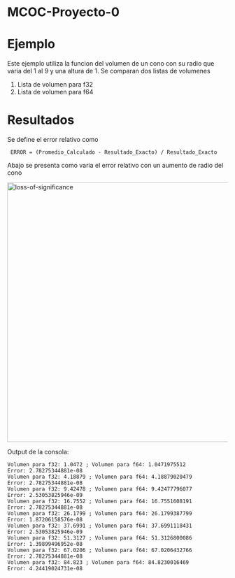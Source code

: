 # MCOC-Proyecto-0
      
 Ejemplo
 ==========
Este ejemplo utiliza la funcion del volumen de un cono con su radio que varia del 1 al 9 y una altura de 1.
Se comparan dos listas de volumenes
  1. Lista de volumen para f32
  2. Lista de volumen para f64
  
 Resultados
 ==========================
Se define el error relativo como

     ERROR = (Promedio_Calculado - Resultado_Exacto) / Resultado_Exacto

Abajo se presenta como varia el error relativo con un aumento de radio del cono

<img width="594" alt=" loss-of-significance" src="https://user-images.githubusercontent.com/53713953/62447538-9dca3280-b733-11e9-8b28-9333751f2ee7.png">


Output de la consola:

    Volumen para f32: 1.0472 ; Volumen para f64: 1.0471975512
    Error: 2.78275344881e-08
    Volumen para f32: 4.18879 ; Volumen para f64: 4.18879020479
    Error: 2.78275344881e-08
    Volumen para f32: 9.42478 ; Volumen para f64: 9.42477796077
    Error: 2.53053825946e-09
    Volumen para f32: 16.7552 ; Volumen para f64: 16.7551608191
    Error: 2.78275344881e-08
    Volumen para f32: 26.1799 ; Volumen para f64: 26.1799387799
    Error: 1.87206158576e-08
    Volumen para f32: 37.6991 ; Volumen para f64: 37.6991118431
    Error: 2.53053825946e-09
    Volumen para f32: 51.3127 ; Volumen para f64: 51.3126800086
    Error: 1.39899496952e-08
    Volumen para f32: 67.0206 ; Volumen para f64: 67.0206432766
    Error: 2.78275344881e-08
    Volumen para f32: 84.823 ; Volumen para f64: 84.8230016469
    Error: 4.24419024731e-08  
